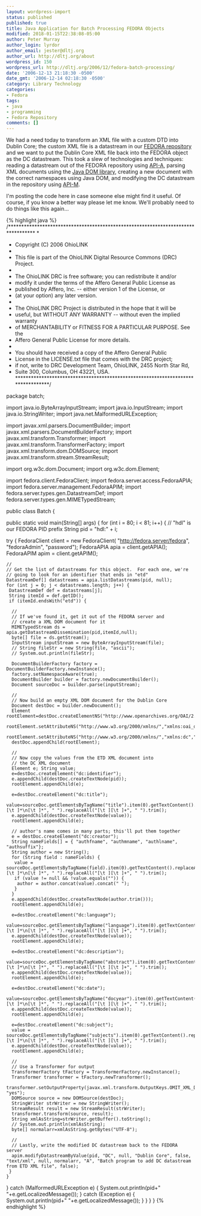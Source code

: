 ```yaml
---
layout: wordpress-import
status: published
published: true
title: Java Application for Batch Processing FEDORA Objects
modified: 2018-01-15T22:38:08-05:00
author: Peter Murray
author_login: lyrdor
author_email: jester@dltj.org
author_url: http://dltj.org/about
wordpress_id: 150
wordpress_url: http://dltj.org/2006/12/fedora-batch-processing/
date: '2006-12-13 21:18:30 -0500'
date_gmt: '2006-12-14 02:18:30 -0500'
category: Library Technology
categories:
- Fedora
tags:
- java
- programming
- Fedora Repository
comments: []
---
```

We had a need today to transform an XML file with a custom DTD into Dublin Core; the custom XML file is a datastream in our [FEDORA repository][0] and we want to put the Dublin Core XML file back into the FEDORA object as the DC datastream. This took a slew of technologies and techniques: reading a datastream out of the FEDORA repository using [API-A][1], parsing XML documents using the [Java DOM library][2], creating a new document with the correct namespaces using Java DOM, and modifying the DC datastream in the repository using [API-M][3].

I'm posting the code here in case someone else might find it useful. Of course, if you know a better way please let me know. We'll probably need to do things like this again...

[0]: http://www.fedora.info/ "FEDORA Digital Object Repository homepage"
[1]: http://www.fedora.info/definitions/1/0/api/Fedora-API-A.html "FEDORA API-A WSDL Documentation"
[2]: http://java.sun.com/j2se/1.5.0/docs/api/org/w3c/dom/package-summary.html "org.w3c.dom (Java 2 Platform SE 5.0) documentation"
[3]: http://www.fedora.info/definitions/1/0/api/Fedora-API-M.html "FEDORA API-M WSDL Documentation"

{% highlight java %}
/**********************************************************************************
 *
 * Copyright (C) 2006 OhioLINK
 *
 * This file is part of the OhioLINK Digital Resource Commons (DRC) Project.
 *
 * The OhioLINK DRC is free software; you can redistribute it and/or
 * modify it under the terms of the Affero General Public License as
 * published by Affero, Inc. -- either version 1 of the License, or
 * (at your option) any later version.
 *
 * The OhioLINK DRC Project is distributed in the hope that it will be
 * useful, but WITHOUT ANY WARRANTY -- without even the implied warranty
 * of MERCHANTABILITY or FITNESS FOR A PARTICULAR PURPOSE. See the
 * Affero General Public License for more details.
 *
 * You should have received a copy of the Affero General Public
 * License in the LICENSE.txt file that comes with the DRC project;
 * if not, write to DRC Development Team, OhioLINK, 2455 North Star Rd,
 * Suite 300, Columbus, OH 43221, USA.
 *********************************************************************************/

package batch;

import java.io.ByteArrayInputStream;
import java.io.InputStream;
import java.io.StringWriter;
import java.net.MalformedURLException;

import javax.xml.parsers.DocumentBuilder;
import javax.xml.parsers.DocumentBuilderFactory;
import javax.xml.transform.Transformer;
import javax.xml.transform.TransformerFactory;
import javax.xml.transform.dom.DOMSource;
import javax.xml.transform.stream.StreamResult;

import org.w3c.dom.Document;
import org.w3c.dom.Element;

import fedora.client.FedoraClient;
import fedora.server.access.FedoraAPIA;
import fedora.server.management.FedoraAPIM;
import fedora.server.types.gen.DatastreamDef;
import fedora.server.types.gen.MIMETypedStream;

public class Batch {

 public static void main(String[] args) {
  for (int i = 80; i < 81; i++) {
   // "hdl" is our FEDORA PID prefix
   String pid = "hdl:" + i;

   try {
    FedoraClient client = new FedoraClient(
      "http://fedora.server/fedora",
      "fedoraAdmin", "password");
    FedoraAPIA apia = client.getAPIA();
    FedoraAPIM apim = client.getAPIM();
    
    //
    // Get the list of datastreams for this object.  For each one, we're
    // going to look for an identifier that ends in "etd"
    DatastreamDef[] datastreams = apia.listDatastreams(pid, null);
    for (int j = 0; j < datastreams.length; j++) {
     DatastreamDef def = datastreams[j];
     String itemId = def.getID();
     if (itemId.endsWith("etd")) {
      
      //
      // If we've found it, get it out of the FEDORA server and
      // create a XML DOM document for it
      MIMETypedStream ds = apia.getDatastreamDissemination(pid,itemId,null);
      byte[] file = ds.getStream();
      InputStream inputStream = new ByteArrayInputStream(file);
      // String fileStr = new String(file, "ascii");
      // System.out.println(fileStr);

      DocumentBuilderFactory factory = DocumentBuilderFactory.newInstance();
      factory.setNamespaceAware(true);
      DocumentBuilder builder = factory.newDocumentBuilder();
      Document sourceDoc = builder.parse(inputStream);

      //
      // Now build an empty XML DOM document for the Dublin Core
      Document destDoc = builder.newDocument();
      Element rootElement=destDoc.createElementNS("http://www.openarchives.org/OAI/2.0/oai_dc/","oai_dc:dc");
      rootElement.setAttributeNS("http://www.w3.org/2000/xmlns/","xmlns:oai_dc","http://www.openarchives.org/OAI/2.0/oai_dc/");
      rootElement.setAttributeNS("http://www.w3.org/2000/xmlns/","xmlns:dc","http://purl.org/dc/elements/1.1/");
      destDoc.appendChild(rootElement);

      //
      // Now copy the values from the ETD XML document into
      // the DC XML document
      Element e; String value;
      e=destDoc.createElement("dc:identifier");
      e.appendChild(destDoc.createTextNode(pid));
      rootElement.appendChild(e);

      e=destDoc.createElement("dc:title");
      value=sourceDoc.getElementsByTagName("title").item(0).getTextContent().replaceAll("[\t ]*\n[\t ]*", " ").replaceAll("[\t ][\t ]+", " ").trim();
      e.appendChild(destDoc.createTextNode(value));
      rootElement.appendChild(e);
      
      // author's name comes in many parts; this'll put them together
      e = destDoc.createElement("dc:creator");
      String nameFields[] = { "authfname", "authmname", "authlname", "authsuffix"};
      String author = new String();
      for (String field : nameFields) {
       value = sourceDoc.getElementsByTagName(field).item(0).getTextContent().replaceAll("[\t ]*\n[\t ]*", " ").replaceAll("[\t ][\t ]+", " ").trim();
       if (value != null && !value.equals("")) {
        author = author.concat(value).concat(" ");
       }
      }
      e.appendChild(destDoc.createTextNode(author.trim()));
      rootElement.appendChild(e);       

      e=destDoc.createElement("dc:language");
      value=sourceDoc.getElementsByTagName("language").item(0).getTextContent().replaceAll("[\t ]*\n[\t ]*", " ").replaceAll("[\t ][\t ]+", " ").trim();
      e.appendChild(destDoc.createTextNode(value));
      rootElement.appendChild(e);

      e=destDoc.createElement("dc:description");
      value=sourceDoc.getElementsByTagName("abstract").item(0).getTextContent().replaceAll("[\t ]*\n[\t ]*", " ").replaceAll("[\t ][\t ]+", " ").trim();
      e.appendChild(destDoc.createTextNode(value));
      rootElement.appendChild(e);
      
      e=destDoc.createElement("dc:date");
      value=sourceDoc.getElementsByTagName("docyear").item(0).getTextContent().replaceAll("[\t ]*\n[\t ]*", " ").replaceAll("[\t ][\t ]+", " ").trim();
      e.appendChild(destDoc.createTextNode(value));
      rootElement.appendChild(e);       

      e=destDoc.createElement("dc:subject");
      value = sourceDoc.getElementsByTagName("subjects").item(0).getTextContent().replaceAll("[\t ]*\n[\t ]*", " ").replaceAll("[\t ][\t ]+", " ").trim();
      e.appendChild(destDoc.createTextNode(value));
      rootElement.appendChild(e);

      //
      // Use a Transformer for output
      TransformerFactory tFactory = TransformerFactory.newInstance();
      Transformer transformer = tFactory.newTransformer();
      transformer.setOutputProperty(javax.xml.transform.OutputKeys.OMIT_XML_DECLARATION, "yes");
      DOMSource source = new DOMSource(destDoc);
      StringWriter strWriter = new StringWriter();
      StreamResult result = new StreamResult(strWriter);
      transformer.transform(source, result);
      String xmlAsString=strWriter.getBuffer().toString();
      // System.out.println(xmlAsString);
      byte[] normalarr=xmlAsString.getBytes("UTF-8");
      
      //
      // Lastly, write the modified DC datastream back to the FEDORA server
      apim.modifyDatastreamByValue(pid, "DC", null, "Dublin Core", false, "text/xml", null, normalarr, "A", "Batch program to add DC datastream from ETD XML file", false);
     }
    }
   } catch (MalformedURLException e) {
    System.out.println(pid+" "+e.getLocalizedMessage());
   } catch (Exception e) {
    System.out.println(pid+" "+e.getLocalizedMessage());
   }
  }
 }
}
{% endhighlight %}
